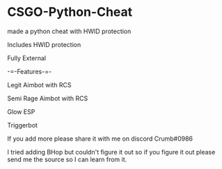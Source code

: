 # CSGO-Python-Cheat
made a python cheat with HWID protection

Includes HWID protection

Fully External

-=-Features-=-

Legit Aimbot with RCS

Semi Rage Aimbot with RCS

Glow ESP

Triggerbot

If  you add more please share it with me on discord Crumb#0986

I tried adding BHop but couldn't figure it out so if you figure it out please send me the source so I can learn from it.
